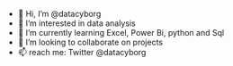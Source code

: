 - 👋 Hi, I’m @datacyborg
- 👀 I’m interested in data analysis 
- 🌱 I’m currently learning Excel, Power Bi, python and Sql
- 💞️ I’m looking to collaborate on projects
- 📫 reach me: Twitter @datacyborg

<!---
badbarbie26/badbarbie26 is a ✨ special ✨ repository because its `README.md` (this file) appears on your GitHub profile.
You can click the Preview link to take a look at your changes.
--->
